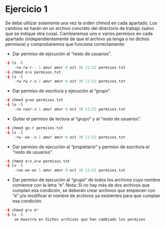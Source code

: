 # Ejercicio 1
Se debe utilizar solamente una vez la orden chmod en cada apartado. Los cambios se harán en un archivo concreto del directorio de trabajo (salvo que se indique otra cosa). Cambiaremos uno o varios permisos en cada apartado (independientemente de que el archivo ya tenga o no dichos permisos) y comprobaremos que funciona correctamente:
- Dar permiso de ejecución al “resto de usuarios”.
```cpp
~$ ls -l
    -rw-rw-r-- 1 amvr amvr 0 oct 30 11:52 permisos.txt
~$ chmod o+x permisos.txt
~$ ls -l
    -rw-rw-r-x 1 amvr amvr 0 oct 30 11:52 permisos.txt
```
- Dar permiso de escritura y ejecución al “grupo”.
```cpp
~$ chmod g+wx permisos.txt
~$ ls -l
    -rw-rwxr-x 1 amvr amvr 0 oct 30 11:52 permisos.txt
```
- Quitar el permiso de lectura al “grupo” y al “resto de usuarios”.
```cpp
~$ chmod go-r permisos.txt
~$ ls -l
    -rw--wx--x 1 amvr amvr 0 oct 30 11:52 permisos.txt
```
- Dar permiso de ejecución al “propietario” y permiso de escritura el “resto de usuarios”.
```cpp
~$ chmod a+x,o+w permisos.txt
~$ ls -l
    -rwx-wx-wx 1 amvr amvr 0 oct 30 11:52 permisos.txt
```
- Dar permiso de ejecución al “grupo” de todos los archivos cuyo nombre comience con la letra “e”. Nota: Si
no hay más de dos archivos que cumplan esa condición, se deberán crear archivos que empiecen con “e”
y/o modificar el nombre de archivos ya existentes para que cumplan esa condición.
```cpp
~$ chmod g+x e*
~$ ls -l
    se muestra en dichos archivos que han cambiado los permisos
```
